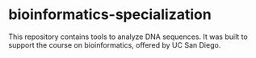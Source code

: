 # bioinformatics-specialization
This repository contains tools to analyze DNA sequences. It was built to
support the course on bioinformatics, offered by UC San Diego.
